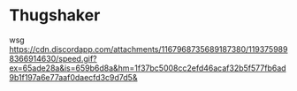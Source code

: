 # Thugshaker
wsg
https://cdn.discordapp.com/attachments/1167968735689187380/1193759898366914630/speed.gif?ex=65ade28a&is=659b6d8a&hm=1f37bc5008cc2efd46acaf32b5f577fb6ad9b1f197a6e77aaf0daecfd3c9d7d5&
